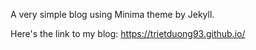 A very simple blog using Minima theme by Jekyll.

Here's the link to my blog: https://trietduong93.github.io/
